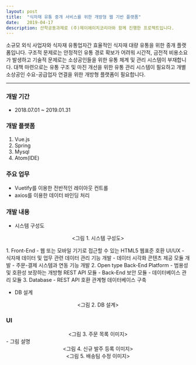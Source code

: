 ```yaml
---
layout: post
title:  "식자재 유통 중개 서비스를 위한 개방형 웹 기반 플랫폼"
date:   2019-04-17
description: 산학공동과제로 (주)제이에이치코리아와 함께 진행한 프로젝트입니다.
---
```


<p class="intro"><span class="dropcap">소</span>규모 외식 사업자와 식자재 유통업자간 효율적인 식자재 대량 유통을 위한 중개 플랫폼입니다. 구조적 문제로는 안정적인 유통 경로 확보가 어려워 시간적, 금전적 비용소요가 발생하고 기술적 문제로는 소상공인들을 위한 유통 체계 및 관리 시스템이 부재합니다. 대책 마련으로는 유통 구조 및 마진 개선을 위한 유통 관리 시스템이 필요하고 개별 소상공인 수요-공급업자 연결을 위한 개방형 플랫폼이 필요합니다.</p>

<hr>

<!-- # Heading 1

## Heading 2

### Heading 3

#### Heading 4

##### Heading 5

###### Heading 6 -->

<!-- <blockquote>개발 환경</blockquote> -->

### 개발 기간
* 2018.07.01 ~ 2019.01.31

### 개발 플랫폼
1. Vue.js
2. Spring
3. Mysql
4. Atom(IDE)

### 주요 업무
* Vuetify를 이용한 전반적인 레이아웃 컨트롤
* axios를 이용한 데이터 바인딩 처리

### 개발 내용
* 시스템 구성도
<figure style="text-align: center;"><img src="{{ '/assets/img/산학공동과제_시스템구성도.JPG'}}" style="margin-bottom:0" alt=""><그림 1. 시스템 구성도></figure>
  1. Front-End
   - 웹 또는 모바일 기기로 접근할 수 있는 HTML5 웹표준 호환 UI/UX
   - 식자재 데이터 및 업무 관련 데이터 관리 기능 개발
   - 데이터 시각화 콘텐츠 제공 모듈 개발
   - 주문-결제 시스템과 연동 기능 개발
  2. Open type Back-End Platform
   - 범용성 및 호환성 보장하는 개방형 REST API 모듈
   - Back-End 보안 모듈
   - 데이터베이스 관리 모듈
  3. Database
   - REST API 호환 관계형 데이터베이스 구축

* DB 설계
<figure style="text-align: center;"><img src="{{ '/assets/img/산학공동과제_DB.png'}}" style="margin-bottom:0" alt=""><그림 2. DB 설계></figure>

### UI
<figure style="text-align: center;margin: 0"><img src="{{ '/assets/img/산학공동과제_주문목록.png'}}" style="margin-bottom:0" alt=""><그림 3. 주문 목록 이미지></figure>
  - 그림 설명
<figure style="text-align: center;margin: 0"><img src="{{ '/assets/img/산학공동과제_신규발주등록.png'}}" style="margin-bottom:0" alt=""><그림 4. 신규 발주 등록 이미지></figure>

<figure style="text-align: center;margin: 0"><img src="{{ '/assets/img/산학공동과제_배송팀수정.png'}}" style="margin-bottom:0" alt=""><그림 5. 배송팀 수정 이미지></figure>
